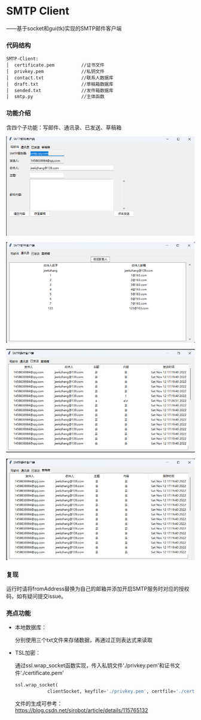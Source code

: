 # SMTP Client
——基于socket和gui(tk)实现的SMTP邮件客户端

### 代码结构

```bash
SMTP-Client:
│  certificate.pem          //证书文件
│  privkey.pem				//私钥文件
│  contact.txt              //联系人数据库
│  draft.txt				//草稿箱数据库
│  sended.txt				//发件箱数据库
│  smtp.py                  //主体函数
```



### 功能介绍

含四个子功能：写邮件、通讯录、已发送、草稿箱

![email](./img/email.png)

![contacts](./img/contacts.png)

![history](./img/history.png)

![draft](./img/draft.png)




### 复现

运行时请将fromAddress替换为自己的邮箱并添加开启SMTP服务时对应的授权码，如有疑问提交issue。



### 亮点功能

- 本地数据库：

  分别使用三个txt文件来存储数据，再通过正则表达式来读取

- TSL加密：

  通过ssl.wrap_socket函数实现，传入私钥文件'./privkey.pem'和证书文件'./certificate.pem'

  ```python
  ssl.wrap_socket(
              clientSocket, keyfile='./privkey.pem', certfile='./certificate.pem', server_side=False)
  ```

  文件的生成可参考：https://blog.csdn.net/sirobot/article/details/115765132


